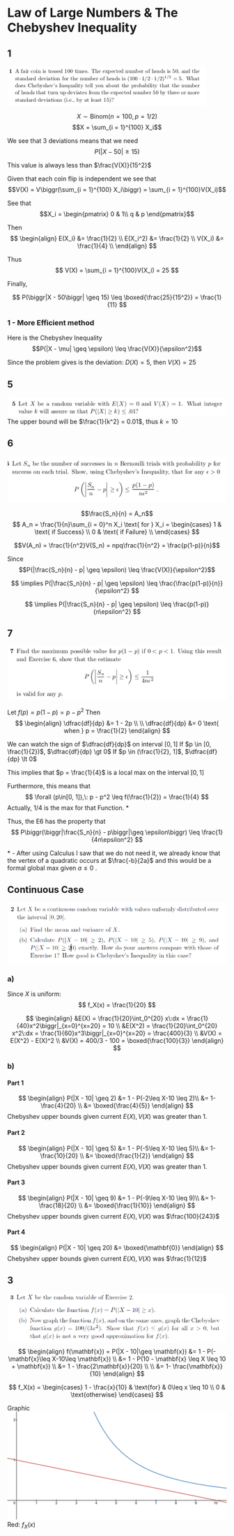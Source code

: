 # Law of Large Numbers & The Chebyshev Inequality
## 1
![cp8_1p1.png](./img/c8_1p1.png)

$$X \sim \text{Binom}(n = 100, p = 1/2)$$
$$X = \sum_{i = 1}^{100} X_i$$


We see that $3$ deviations means that we need
$$
P(\biggr|X - 50\biggr| \geq 15) 
$$

This value is always less than $\frac{V(X)}{15^2}$

Given that each coin flip is independent we see that 
$$V(X) = V\biggr(\sum_{i = 1}^{100} X_i\biggr) = \sum_{i = 1}^{100}V(X_i)$$

See that 
$$X_i = 
\begin{pmatrix} 
	0 & 1\\  
	q & p
\end{pmatrix}$$

Then 
$$
\begin{align}
	E(X_i)   &= \frac{1}{2} \\
	E(X_i^2) &= \frac{1}{2} \\
	V(X_i)   &= \frac{1}{4} \\
\end{align}
$$

Thus 
$$
V(X) = \sum_{i = 1}^{100}V(X_i) = 25
$$

Finally, 

$$
P(\biggr|X - 50\biggr| \geq 15) \leq \boxed{\frac{25}{15^2}} = \frac{1}{11}
$$
### 1 - More Efficient method 
Here is the Chebyshev Inequality
$$P(|X - \mu| \geq \epsilon) \leq \frac{V(X)}{\epsilon^2}$$

Since the problem gives is the deviation: $D(X) = 5$, then $V(X) = 25$ 

## 5
![cp8_1p5.png](./img/c8_1p5.png)
The upper bound will be $\frac{1}{k^2} = 0.01$, thus $k = 10$

## 6
![cp8_1p6.png](./img/c8_1p6.png)

$$\frac{S_n}{n} = A_n$$
$$
A_n = \frac{1}{n}\sum_{i = 0}^n X_i \text{ for } X_i = 
\begin{cases}
	1 & \text{ if Success} \\
	0 & \text{ if Failure} \\
\end{cases}
$$

$$V(A_n) = \frac{1}{n^2}V(S_n) = npq\frac{1}{n^2} = \frac{p(1-p)}{n}$$

Since 
$$P(|\frac{S_n}{n} - p| \geq \epsilon) \leq \frac{V(X)}{\epsilon^2}$$

$$
\implies P(|\frac{S_n}{n} - p| \geq \epsilon) \leq \frac{\frac{p(1-p)}{n}}{\epsilon^2}
$$

$$
\implies P(|\frac{S_n}{n} - p| \geq \epsilon) \leq \frac{p(1-p)}{n\epsilon^2}
$$

## 7
![cp8_1p7.png](./img/c8_1p7.png)

Let $f(p) = p(1-p) = p - p^2$
Then
$$
\begin{align}
	\dfrac{df}{dp} &= 1 - 2p 
	\\ \\
	\dfrac{df}{dp} &= 0 \text{ when } p = \frac{1}{2}
\end{align}
$$

We can watch the sign of $\dfrac{df}{dp}$ on interval $[0, 1]$
If $p \in [0, \frac{1}{2})$, $\dfrac{df}{dp} \gt 0$
If $p \in (\frac{1}{2}, 1]$, $\dfrac{df}{dp} \lt 0$

This implies that $p = \frac{1}{4}$ is a local max on the interval $[0, 1]$

Furthermore, this means that
$$
\forall (p\in[0, 1]),\: p - p^2 \leq f(\frac{1}{2}) = \frac{1}{4}
$$
Actually, $1/4$ is the max for that Function. *


Thus, the E6 has the property that
$$
P\biggr(\biggr|\frac{S_n}{n} - p\biggr|\geq \epsilon\biggr) \leq \frac{1}{4n\epsilon^2}
$$

\* - After using Calculus I saw that we do not need it, we already know that the vertex of a quadratic occurs at $\frac{-b}{2a}$ and this would be a formal global max given $a \leq 0$ .

## Continuous Case
![cp8_2p2.png](./img/cp8_2p2.png)
### a)
Since $X$ is uniform:
$$
f_X(x) =  \frac{1}{20}
$$

$$
\begin{align}
	&E(X) = \frac{1}{20}\int_0^{20} x\:dx = \frac{1}{40}x^2\biggr|_{x=0}^{x=20} = 10
	\\
	&E(X^2) = \frac{1}{20}\int_0^{20} x^2\:dx = \frac{1}{60}x^3\biggr|_{x=0}^{x=20} = \frac{400}{3}
	\\
	&V(X) = E(X^2) - E(X)^2 \\
	&V(X) = 400/3 - 100 = \boxed{\frac{100}{3}}
\end{align}
$$

### b)
#### Part 1
$$
\begin{align}
P(|X - 10| \geq 2) &= 1 - P(-2\leq X-10 \leq 2)\\
				   &= 1- \frac{4}{20} \\
				   &= \boxed{\frac{4}{5}}
\end{align}
$$
Chebyshev upper bounds given current $E(X), V(X)$ was greater than 1.

#### Part 2
$$
\begin{align}
P(|X - 10| \geq 5) &= 1 - P(-5\leq X-10 \leq 5)\\
				   &= 1- \frac{10}{20} \\
				   &= \boxed{\frac{1}{2}}
\end{align}
$$
Chebyshev upper bounds given current $E(X), V(X)$ was greater than 1.

#### Part 3
$$
\begin{align}
P(|X - 10| \geq 9) &= 1 - P(-9\leq X-10 \leq 9)\\
				   &= 1- \frac{18}{20} \\
				   &= \boxed{\frac{1}{10}}
\end{align}
$$
Chebyshev upper bounds given current $E(X), V(X)$ was  $\frac{100}{243}$

#### Part 4
$$
\begin{align}
P(|X - 10| \geq 20) &= \boxed{\mathbf{0}}
\end{align}
$$
Chebyshev upper bounds given current $E(X), V(X)$ was  $\frac{1}{12}$
## 3
![cp8_2p3.png](./img/cp8_2p3.png)
$$
\begin{align}
	f(\mathbf{x}) = P(|X - 10|\geq \mathbf{x}) &= 1 - P(-\mathbf{x}\leq X-10\leq \mathbf{x}) \\
	&= 1 - P(10 - \mathbf{x} \leq X \leq 10 + \mathbf{x}) \\
	&= 1 - \frac{2\mathbf{x}}{20} \\ \\
	&= 1- \frac{\mathbf{x}}{10}
\end{align}
$$

$$
f_X(x) = 
\begin{cases}
	1 - \frac{x}{10} & \text{for} & 0\leq x \leq 10 \\
	0 & \text{otherwise}
\end{cases}
$$

Graphic
![graphic_for_8_2__p3.png](./img/graphic_for_8_2__p3.png)
Red: $f_X(x)$